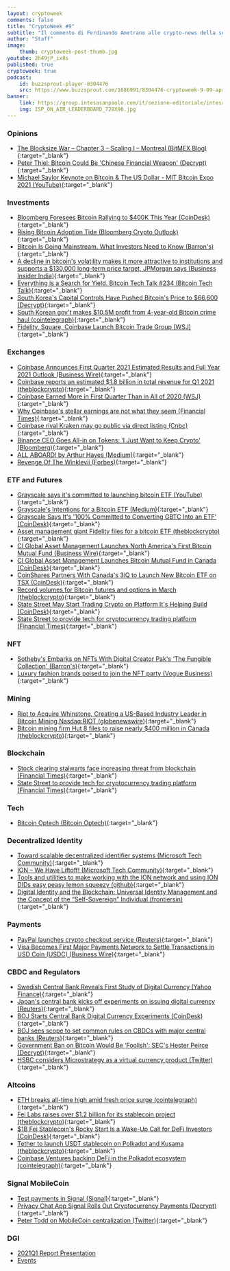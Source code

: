 ```yaml
---
layout: cryptoweek
comments: false
title: "CryptoWeek #9"
subtitle: "Il commento di Ferdinando Ametrano alle crypto-news della settimana" 
author: "Staff"
image:
    thumb: cryptoweek-post-thumb.jpg
youtube: 2h49jP_ix8s
published: true
cryptoweek: true
podcast:
    id: buzzsprout-player-8304476
    src: https://www.buzzsprout.com/1686991/8304476-cryptoweek-9-09-aprile-2021.js?container_id=buzzsprout-player-8304476&player=small
banner:
    link: https://group.intesasanpaolo.com/it/sezione-editoriale/intesa-sanpaolo-on-air?utm_campaign=GoldInstitute&utm_source=GoldInstitute&utm_medium=Banner_CPM&utm_content=DisplayAwareness&utm_term=GoldInstitute_Banner_CPM_GoldInstitute_
    img: ISP_ON_AIR_LEADERBOARD_728X90.jpg
---
```

### Opinions

- [The Blocksize War – Chapter 3 – Scaling I – Montreal (BitMEX Blog)](https://blog.bitmex.com/the-blocksize-war-chapter-3-scaling-i-montreal/){:target="_blank"}
- [Peter Thiel: Bitcoin Could Be 'Chinese Financial Weapon' (Decrypt)](https://decrypt.co/65845/peter-thiel-bitcoin-could-be-chinese-financial-weapon){:target="_blank"}
- [Michael Saylor Keynote on Bitcoin & The US Dollar - MIT Bitcoin Expo 2021 (YouTube)](https://www.youtube.com/watch?v=-s-A_TK8gNk){:target="_blank"}

### Investments

- [Bloomberg Foresees Bitcoin Rallying to $400K This Year (CoinDesk)](https://www.coindesk.com/bloomberg-bitcoin-400k-prediction){:target="_blank"}
- [Rising Bitcoin Adoption Tide (Bloomberg Crypto Outlook)](https://assets.bbhub.io/promo/sites/12/1060725_Crypto-Apr2021Outlook.pdf){:target="_blank"}
- [Bitcoin Is Going Mainstream. What Investors Need to Know (Barron's)](https://www.barrons.com/articles/bitcoin-is-going-mainstream-what-investors-need-to-know-51617393392){:target="_blank"}
- [A decline in bitcoin's volatility makes it more attractive to institutions and supports a $130,000 long-term price target, JPMorgan says (Business Insider India)](https://www.businessinsider.in/stock-market/news/]a-decline-in-bitcoins-volatility-makes-it-more-attractive-to-institutions-and-supports-a-130000-long-term-price-target-jpmorgan-says/articleshow/81857588.cms){:target="_blank"}
- [Everything is a Search for Yield. Bitcoin Tech Talk #234  (Bitcoin Tech Talk)](https://jimmysong.substack.com/p/everything-is-a-search-for-yield){:target="_blank"}
- [South Korea's Capital Controls Have Pushed Bitcoin's Price to $66,600 (Decrypt)](https://decrypt.co/63948/south-koreas-capital-controls-have-pushed-bitcoins-price-to-66600){:target="_blank"}
- [South Korean gov't makes $10.5M profit from 4-year-old Bitcoin crime haul (cointelegraph)](https://cointelegraph.com/news/south-korean-gov-t-makes-10-5m-profit-from-4-year-old-bitcoin-crime-haul){:target="_blank"}
- [Fidelity, Square, Coinbase Launch Bitcoin Trade Group (WSJ)](https://www.wsj.com/articles/fidelity-square-coinbase-launch-bitcoin-trade-group-11617710402){:target="_blank"}

### Exchanges

- [Coinbase Announces First Quarter 2021 Estimated Results and Full Year 2021 Outlook (Business Wire)](https://www.businesswire.com/news/home/20210406006015/en/Coinbase-Announces-First-Quarter-2021-Estimated-Results-and-Full-Year-2021-Outlook){:target="_blank"}
- [Coinbase reports an estimated $1.8 billion in total revenue for Q1 2021 (theblockcrypto)](https://www.theblockcrypto.com/post/100680/coinbase-q1-results-april-direct-listing){:target="_blank"}
- [Coinbase Earned More in First Quarter Than in All of 2020 (WSJ)](https://www.wsj.com/articles/coinbase-earned-more-in-first-quarter-than-in-all-of-2020-11617745114){:target="_blank"}
- [Why Coinbase's stellar earnings are not what they seem (Financial Times)](https://on.ft.com/3fPyR1d){:target="_blank"}
- [Coinbase rival Kraken may go public via direct listing (Cnbc)](https://www.cnbc.com/2021/04/08/bitcoin-coinbase-rival-kraken-may-go-public-via-direct-listing.html){:target="_blank"}
- [Binance CEO Goes All-in on Tokens: ‘I Just Want to Keep Crypto' (Bloomberg)](https://www.bloomberg.com/news/features/2021-04-07/binance-ceo-changpeng-zhao-says-i-just-want-to-keep-crypto){:target="_blank"}
- [ALL ABOARD! by Arthur Hayes (Medium)](https://cryptohayes.medium.com/all-aboard-4d50435190d6){:target="_blank"}
- [Revenge Of The Winklevii (Forbes)](https://www.forbes.com/sites/michaeldelcastillo/2021/04/05/revenge-of-the-winklevii-facebook-winklevoss-bitcoin-nft-billionaire-revenge){:target="_blank"}

### ETF and Futures

- [Grayscale says it's committed to launching bitcoin ETF (YouTube)](https://www.youtube.com/watch?v=HuyF_-L2Wpw){:target="_blank"}
- [Grayscale's Intentions for a Bitcoin ETF (Medium)](https://grayscaleinvest.medium.com/grayscales-intentions-for-a-bitcoin-etf-b11e4faf4c05){:target="_blank"}
- [Grayscale Says It's '100% Committed to Converting GBTC Into an ETF' (CoinDesk)](https://www.coindesk.com/grayscale-says-its-100-committed-to-converting-gbtc-into-an-etf){:target="_blank"}
- [Asset management giant Fidelity files for a bitcoin ETF (theblockcrypto)](https://www.theblockcrypto.com/linked/99279/fidelity-bitcoin-etf-filing){:target="_blank"}
- [CI Global Asset Management Launches North America's First Bitcoin Mutual Fund (Business Wire)](https://www.businesswire.com/news/home/20210405005330/en/){:target="_blank"}
- [CI Global Asset Management Launches Bitcoin Mutual Fund in Canada (CoinDesk)](https://www.coindesk.com/ci-global-asset-management-launches-bitcoin-mutual-fund-in-canada){:target="_blank"}
- [CoinShares Partners With Canada's 3iQ to Launch New Bitcoin ETF on TSX (CoinDesk)](https://www.coindesk.com/coinshares-partners-with-canadas-3iq-to-launch-new-bitcoin-etf-on-tsx){:target="_blank"}
- [Record volumes for Bitcoin futures and options in March (theblockcrypto)](https://www.theblockcrypto.com/linked/100600/record-volumes-bitcoin-futures-options-march-2021){:target="_blank"}
- [State Street May Start Trading Crypto on Platform It's Helping Build (CoinDesk)](https://www.coindesk.com/state-street-aims-to-start-cryptocurrency-trading-in-middle-of-2021){:target="_blank"}
- [State Street to provide tech for cryptocurrency trading platform (Financial Times)](https://www.ft.com/content/a4c19360-1bcf-4599-9ffe-b6a4d69f29fe){:target="_blank"}

### NFT

- [Sotheby's Embarks on NFTs With Digital Creator Pak's ‘The Fungible Collection' (Barron's)](https://www.barrons.com/articles/sothebys-embarks-on-nfts-with-digital-creator-paks-the-fungible-collection-01617739344){:target="_blank"}
- [Luxury fashion brands poised to join the NFT party (Vogue Business)](https://www.voguebusiness.com/technology/luxury-fashion-brands-poised-to-join-the-nft-party){:target="_blank"}

### Mining

- [Riot to Acquire Whinstone, Creating a US-Based Industry Leader in Bitcoin Mining Nasdaq:RIOT (globenewswire)](http://www.globenewswire.com/news-release/2021/04/08/2206616/0/en/Riot-to-Acquire-Whinstone-Creating-a-US-Based-Industry-Leader-in-Bitcoin-Mining.html){:target="_blank"}
- [Bitcoin mining firm Hut 8 files to raise nearly $400 million in Canada (theblockcrypto)](https://www.theblockcrypto.com/linked/101017/hut-8-bitcoin-mining-funding-filing){:target="_blank"}

### Blockchain

- [Stock clearing stalwarts face increasing threat from blockchain (Financial Times)](https://on.ft.com/2PNyXvR){:target="_blank"}
- [State Street to provide tech for cryptocurrency trading platform (Financial Times)](https://on.ft.com/2Q1d8IV){:target="_blank"}

### Tech

- [Bitcoin Optech (Bitcoin Optech)](https://bitcoinops.org/en/newsletters/2021/04/07/){:target="_blank"}

### Decentralized Identity

- [Toward scalable decentralized identifier systems (Microsoft Tech Community)](https://techcommunity.microsoft.com/t5/azure-active-directory-identity/toward-scalable-decentralized-identifier-systems/ba-p/560168){:target="_blank"}
- [ION – We Have Liftoff! (Microsoft Tech Community)](https://techcommunity.microsoft.com/t5/identity-standards-blog/ion-we-have-liftoff/ba-p/1441555){:target="_blank"}
- [Tools and utilities to make working with the ION network and using ION DIDs easy peasy lemon squeezy (github)](https://github.com/decentralized-identity/ion-tools#ionjs){:target="_blank"}
- [Digital Identity and the Blockchain: Universal Identity Management and the Concept of the “Self-Sovereign” Individual (frontiersin)](https://www.frontiersin.org/articles/10.3389/fbloc.2020.00026/full){:target="_blank"}

### Payments

- [PayPal launches crypto checkout service (Reuters)](https://www.reuters.com/article/us-crypto-currency-paypal-exclusive-idUSKBN2BM10N){:target="_blank"}
- [Visa Becomes First Major Payments Network to Settle Transactions in USD Coin (USDC) (Business Wire)](https://www.businesswire.com/news/home/20210329005171/en/Visa-Becomes-First-Major-Payments-Network-to-Settle-Transactions-in-USD-Coin-USDC){:target="_blank"}

### CBDC and Regulators

- [Swedish Central Bank Reveals First Study of Digital Currency (Yahoo Finance)](https://finance.yahoo.com/news/sweden-central-bank-reveals-first-040000189.html){:target="_blank"}
- [Japan's central bank kicks off experiments on issuing digital currency (Reuters)](https://www.reuters.com/article/us-japan-economy-cbdc-idUSKBN2BS0EG){:target="_blank"}
- [BOJ Starts Central Bank Digital Currency Experiments (CoinDesk)](https://www.coindesk.com/boj-starts-central-bank-digital-currency-experiments){:target="_blank"}
- [BOJ sees scope to set common rules on CBDCs with major central banks (Reuters)](https://www.reuters.com/article/cenbanks-digital-japan/boj-sees-scope-to-set-common-rules-on-cbdcs-with-major-central-banks-idUSL4N2M1265){:target="_blank"}
- [Government Ban on Bitcoin Would Be ‘Foolish': SEC's Hester Peirce (Decrypt)](https://decrypt.co/65910/government-ban-bitcoin-foolish-sec-hester-peirce){:target="_blank"}
- [HSBC considers Microstrategy as a virtual currency product (Twitter)](https://twitter.com/camadamus/status/1380030785911025671?s=21){:target="_blank"}

### Altcoins

- [ETH breaks all-time high amid fresh price surge (cointelegraph)](https://cointelegraph.com/news/eth-breaks-all-time-high-amid-fresh-price-surge){:target="_blank"}
- [Fei Labs raises over $1.2 billion for its stablecoin project (theblockcrypto)](https://www.theblockcrypto.com/linked/100463/fei-labs-raises-over-1-2-billion-for-its-stablecoin-project){:target="_blank"}
- [$1B Fei Stablecoin's Rocky Start Is a Wake-Up Call for DeFi Investors (CoinDesk)](https://www.coindesk.com/1b-fei-stablecoins-rocky-start-is-a-wake-up-call-for-defi-investors){:target="_blank"}
- [Tether to launch USDT stablecoin on Polkadot and Kusama (theblockcrypto)](https://www.theblockcrypto.com/post/100614/tether-usdt-stablecoin-polkadot-kusama){:target="_blank"}
- [Coinbase Ventures backing DeFi in the Polkadot ecosystem (cointelegraph)](https://cointelegraph.com/news/coinbase-ventures-backing-defi-in-the-polkadot-ecosystem){:target="_blank"}

### Signal MobileCoin

- [Test payments in Signal (Signal)](https://signal.org/blog/help-us-test-payments-in-signal/){:target="_blank"}
- [Privacy Chat App Signal Rolls Out Cryptocurrency Payments (Decrypt)](https://decrypt.co/64135/signal-mobilecoin-cryptocurrency-payments){:target="_blank"}
- [Peter Todd on MobileCoin centralization (Twitter)](https://twitter.com/peterktodd/status/1380029316969476098?s=20){:target="_blank"}

### DGI

- [2021Q1 Report Presentation](https://dgi.io/docs/reports/2021Q1-agenda.pdf)
- [Events](https://dgi.io/events/)
